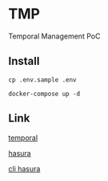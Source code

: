 # TMP

Temporal Management PoC

## Install

```shell
cp .env.sample .env
```

```shell
docker-compose up -d
```

## Link

[temporal](http://localhost:8081)

[hasura](http://localhost:8081)

[cli hasura](https://hasura.io/docs/latest/hasura-cli/commands/hasura/)
